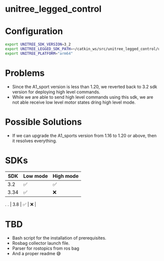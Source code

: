 # unitree_legged_control

# Configuration

 ```bash
export UNITREE_SDK_VERSION=3_2
export UNITREE_LEGGED_SDK_PATH=~/catkin_ws/src/unitree_legged_control/unitree_legged_sdk
export UNITREE_PLATFORM="arm64"
```
# Problems
- Since the A1_sport version is less than 1.20, we reverted back to 3.2 sdk version for deploying high level commands.
- While we are able to send high level commands using this sdk, we are not able receive low level motor states dring high level mode.


# Possible Solutions
- If we can upgrade the A1_sports version from 1.16 to 1.20 or above, then it resolves everything.

# SDKs

| SDK           | Low mode      | High mode     |
| ------------- | ------------- | ------------- |
| 3.2   |  ✅   |   ✅   |
| 3.34  |  ✅   |   ❌   |
.
.
| 3.8   |   ✅  |   ❌   |



# TBD
- Bash script for the installation of prerequisites.
- Rosbag collector launch file.
- Parser for rostopics from ros bag
- And a proper readme 😅